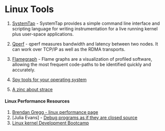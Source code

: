 Linux Tools
=============

1. [SystemTap](https://sourceware.org/systemtap/documentation.html) - SystemTap provides a simple command line interface and scripting language for writing 
               instrumentation for a live running kernel plus user-space applications.
               
2. [Qperf](http://linux.die.net/man/1/qperf) - qperf measures bandwidth and latency between two nodes. It can work over TCP/IP as well as the RDMA transports.

3. [Flamegraph](http://www.brendangregg.com/flamegraphs.html) -  Flame graphs are a visualization of profiled software, allowing the most frequent code-paths to be identified quickly and accurately.

4. [Spy tools for your operating system](http://jvns.ca/blog/2015/04/06/a-few-spy-tools-for-your-operating-system-other-than-strace/)

5. [A zinc about strace](http://jvns.ca/blog/2015/04/14/strace-zine/)


#### Linux Performance Resources

1. [Brendan Gregg - linux performance page](http://www.brendangregg.com/linuxperf.html)
2. [Julia Evans] -  [Debug programs as if they are closed source](http://jvns.ca/blog/2014/04/20/debug-your-programs-like-theyre-closed-source/)
3. [Linux kernel Development Bootcamp](https://github.com/GeorgiCodes/linux_bootcamp/tree/master/workshop/kernel)
